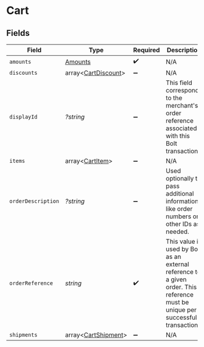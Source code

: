 # Cart


## Fields

| Field                                                                                                                           | Type                                                                                                                            | Required                                                                                                                        | Description                                                                                                                     | Example                                                                                                                         |
| ------------------------------------------------------------------------------------------------------------------------------- | ------------------------------------------------------------------------------------------------------------------------------- | ------------------------------------------------------------------------------------------------------------------------------- | ------------------------------------------------------------------------------------------------------------------------------- | ------------------------------------------------------------------------------------------------------------------------------- |
| `amounts`                                                                                                                       | [Amounts](../../models/shared/Amounts.md)                                                                                       | :heavy_check_mark:                                                                                                              | N/A                                                                                                                             |                                                                                                                                 |
| `discounts`                                                                                                                     | array<[CartDiscount](../../models/shared/CartDiscount.md)>                                                                      | :heavy_minus_sign:                                                                                                              | N/A                                                                                                                             |                                                                                                                                 |
| `displayId`                                                                                                                     | *?string*                                                                                                                       | :heavy_minus_sign:                                                                                                              | This field corresponds to the merchant's order reference associated with this Bolt transaction.                                 | 215614191                                                                                                                       |
| `items`                                                                                                                         | array<[CartItem](../../models/shared/CartItem.md)>                                                                              | :heavy_minus_sign:                                                                                                              | N/A                                                                                                                             |                                                                                                                                 |
| `orderDescription`                                                                                                              | *?string*                                                                                                                       | :heavy_minus_sign:                                                                                                              | Used optionally to pass additional information like order numbers or other IDs as needed.                                       | Order #1234567890                                                                                                               |
| `orderReference`                                                                                                                | *string*                                                                                                                        | :heavy_check_mark:                                                                                                              | This value is used by Bolt as an external reference to a given order. This reference must be unique per successful transaction. | order_100                                                                                                                       |
| `shipments`                                                                                                                     | array<[CartShipment](../../models/shared/CartShipment.md)>                                                                      | :heavy_minus_sign:                                                                                                              | N/A                                                                                                                             |                                                                                                                                 |